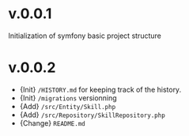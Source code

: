 # v.0.0.1
Initialization of symfony basic project structure

# v.0.0.2
- {Init} `/HISTORY.md` for keeping track of the history.
- {Init} `/migrations` versionning
- {Add} `/src/Entity/Skill.php`
- {Add} `/src/Repository/SkillRepository.php`
- {Change} `README.md`